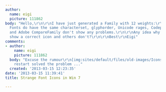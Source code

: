 ```yaml
---
author:
  name: eigi
  picture: 111862
body: "Hello,\r\n\r\nI have just generated a Family with 12 weights:\r\n[img:sites/default/files/old-images/2013-03-15_12h23_26_6386.png]\r\n\r\nAll
  Fonts do have the same characterset, glyphorder, Unicode rages, Codepages. MS FontValidator
  and Adobe CompareFamily don't show any problems.\r\n\r\nAny idea why some fonts
  show a correct icon and others don't?\r\n\r\nBest\r\nEigi"
comments:
- author:
    name: eigi
    picture: 111862
  body: "Excuse the rumour\r\n[img:sites/default/files/old-images/Icons2_6042.png]\r\nComputer
    restart solved the problem ..."
  created: '2013-03-15 12:23:35'
date: '2013-03-15 11:39:41'
title: Strange Font Icons in Win 7

---
```

